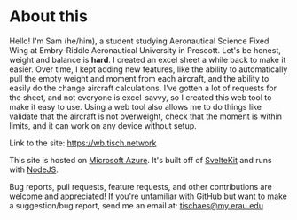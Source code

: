 # About this
Hello! I'm Sam (he/him), a student studying Aeronautical Science Fixed Wing at Embry-Riddle Aeronautical University in Prescott. Let's be honest, weight and balance is **hard**. I created an excel sheet a while back to make it easier. Over time, I kept adding new features, like the ability to automatically pull the empty weight and moment from each aircraft, and the ability to easily do the change aircraft calculations. I've gotten a lot of requests for the sheet, and not everyone is excel-savvy, so I created this web tool to make it easy to use. Using a web tool also allows me to do things like validate that the aircraft is not overweight, check that the moment is within limits, and it can work on any device without setup.

Link to the site: https://wb.tisch.network

This site is hosted on [Microsoft Azure](https://azure.microsoft.com). It's built off of [SvelteKit](https://kit.svelte.dev) and runs with [NodeJS](https://nodejs.org). 

Bug reports, pull requests, feature requests, and other contributions are welcome and appreciated! If you're unfamiliar with GitHub but want to make a suggestion/bug report, send me an email at: [tischaes@my.erau.edu](mailto:tischaes@my.erau.edu)